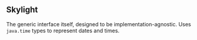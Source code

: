 ## Skylight

The generic interface itself, designed to be implementation-agnostic. Uses `java.time` types to represent dates and
times. 
